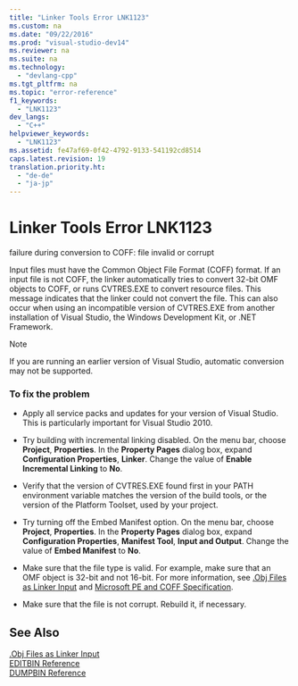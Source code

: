 ```yaml
---
title: "Linker Tools Error LNK1123"
ms.custom: na
ms.date: "09/22/2016"
ms.prod: "visual-studio-dev14"
ms.reviewer: na
ms.suite: na
ms.technology: 
  - "devlang-cpp"
ms.tgt_pltfrm: na
ms.topic: "error-reference"
f1_keywords: 
  - "LNK1123"
dev_langs: 
  - "C++"
helpviewer_keywords: 
  - "LNK1123"
ms.assetid: fe47af69-0f42-4792-9133-541192cd8514
caps.latest.revision: 19
translation.priority.ht: 
  - "de-de"
  - "ja-jp"
---
```

# Linker Tools Error LNK1123
failure during conversion to COFF: file invalid or corrupt  
  
 Input files must have the Common Object File Format (COFF) format. If an input file is not COFF, the linker automatically tries to convert 32-bit OMF objects to COFF, or runs CVTRES.EXE to convert resource files. This message indicates that the linker could not convert the file. This can also occur when using an incompatible version of CVTRES.EXE from another installation of Visual Studio, the Windows Development Kit, or .NET Framework.  
  
> [!NOTE]
>  If you are running an earlier version of Visual Studio, automatic conversion may not be supported.  
  
### To fix the problem  
  
-   Apply all service packs and updates for your version of Visual Studio. This is particularly important for Visual Studio 2010.  
  
-   Try building with incremental linking disabled. On the menu bar, choose **Project**, **Properties**. In the **Property Pages** dialog box, expand **Configuration Properties**, **Linker**. Change the value of **Enable Incremental Linking** to **No**.  
  
-   Verify that the version of CVTRES.EXE found first in your PATH environment variable matches the version of the build tools, or the version of the Platform Toolset, used by your project.  
  
-   Try turning off the Embed Manifest option. On the menu bar, choose **Project**, **Properties**. In the **Property Pages** dialog box, expand **Configuration Properties**, **Manifest Tool**, **Input and Output**. Change the value of **Embed Manifest** to **No**.  
  
-   Make sure that the file type is valid. For example, make sure that an OMF object is 32-bit and not 16-bit. For more information, see [.Obj Files as Linker Input](../vs140/.obj-files-as-linker-input.md) and [Microsoft PE and COFF Specification](http://go.microsoft.com/fwlink/p/?LinkId=93292).  
  
-   Make sure that the file is not corrupt. Rebuild it, if necessary.  
  
## See Also  
 [.Obj Files as Linker Input](../vs140/.obj-files-as-linker-input.md)   
 [EDITBIN Reference](../vs140/editbin-reference.md)   
 [DUMPBIN Reference](../vs140/dumpbin-reference.md)